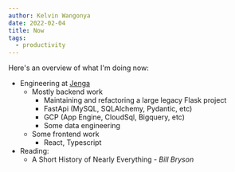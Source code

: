 ```yaml
---
author: Kelvin Wangonya
date: 2022-02-04
title: Now
tags:
  - productivity
---
```


Here's an overview of what I'm doing now:

- Engineering at [Jenga](https://www.jenga-agency.com/)
  - Mostly backend work
    - Maintaining and refactoring a large legacy Flask project
    - FastApi (MySQL, SQLAlchemy, Pydantic, etc)
    - GCP (App Engine, CloudSql, Bigquery, etc)
    - Some data engineering
  - Some frontend work
    - React, Typescript
- Reading:
  - A Short History of Nearly Everything - _Bill Bryson_
